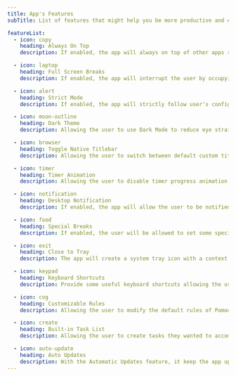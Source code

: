 ```yaml
---
title: App's Features
subTitle: List of features that might help you be more productive and effective.

featureList:
  - icon: copy
    heading: Always On Top
    description: If enabled, the app will always on top of other apps running on user's Operating System.

  - icon: laptop
    heading: Full Screen Breaks
    description: If enabled, the app will interrupt the user by occupying the whole screen so that the user will be force to take a break.

  - icon: alert
    heading: Strict Mode
    description: If enabled, the app will strictly follow user's configuration and prevent the user from resetting, pausing and skipping the timer when it has started.

  - icon: moon-outline
    heading: Dark Theme
    description: Allowing the user to use Dark Mode to reduce eye strain and improves visibility for user with low vision and those who are sensitive to bright light.

  - icon: browser
    heading: Toggle Native Titlebar
    description: Allowing the user to switch between default custom titlebar to a native one and vice versa. This feature is useful for some users especially to those who don't like the default custom titlebar.

  - icon: timer
    heading: Timer Animation
    description: Allowing the user to disable timer progress animation to reduce the CPU usage to the app least required. It is really useful for some people.

  - icon: notification
    heading: Desktop Notification
    description: If enabled, the app will allow the user to be notified from time to time. Notification property is divided into 3 types NONE, NORMAL and EXTRA.

  - icon: food
    heading: Special Breaks
    description: If enabled, the user will be allowed to set some special time when the user really need to take a break.

  - icon: exit
    heading: Close to Tray
    description: The app will create a system tray icon with a context menu when the app is being hide or closed.

  - icon: keypad
    heading: Keyboard Shortcuts
    description: Provide some useful keyboard shortcuts allowing the user to use the app conveniently.

  - icon: cog
    heading: Customizable Rules
    description: Allowing the user to modify the default rules of Pomodoro Principle to fit on their personal preference.

  - icon: create
    heading: Built-in Task List
    description: Allowing the user to create tasks they wanted to accomplish and enable them to mark a particular task as done showing some accomplishments.

  - icon: auto-update
    heading: Auto Updates
    description: With the Automatic Updates feature, it keep the app up to date with the latest updates and enhancements. User no longer have to search for critical updates; it delivers them directly to the computer.
---
```

